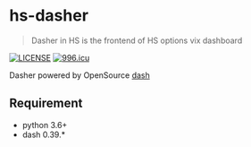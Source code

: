 # hs-dasher
> Dasher in HS is the frontend of HS options vix dashboard

[![LICENSE](https://img.shields.io/badge/license-Anti%20996-blue.svg)](https://github.com/996icu/996.ICU/blob/master/LICENSE)
<a href="https://996.icu"><img src="https://img.shields.io/badge/link-996.icu-red.svg" alt="996.icu"></a>

Dasher powered by OpenSource [dash](https://github.com/plotly/dash)

## Requirement
* python 3.6+
* dash 0.39.*
